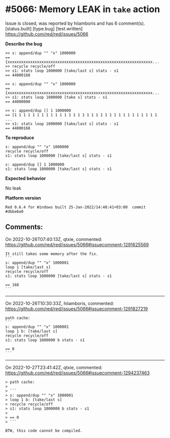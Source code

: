 
#5066: Memory LEAK in `take` action
================================================================================
Issue is closed, was reported by hiiamboris and has 6 comment(s).
[status.built] [type.bug] [test.written]
<https://github.com/red/red/issues/5066>

**Describe the bug**
```
>> s: append/dup "" "x" 1000000
== {xxxxxxxxxxxxxxxxxxxxxxxxxxxxxxxxxxxxxxxxxxxxxxxxxxxxxxxxxxxxxxxx...
>> recycle recycle/off
>> s1: stats loop 1000000 [take/last s] stats - s1
== 44000168

>> s: append/dup "" "x" 1000000
== {xxxxxxxxxxxxxxxxxxxxxxxxxxxxxxxxxxxxxxxxxxxxxxxxxxxxxxxxxxxxxxxx...
>> s1: stats loop 1000000 [take s] stats - s1
== 44000000

>> s: append/dup [] 1 1000000
== [1 1 1 1 1 1 1 1 1 1 1 1 1 1 1 1 1 1 1 1 1 1 1 1 1 1 1 1 1 1 1 1 ...
>> s1: stats loop 1000000 [take/last s] stats - s1
== 44000168
```

**To reproduce**
```
s: append/dup "" "x" 1000000
recycle recycle/off
s1: stats loop 1000000 [take/last s] stats - s1

s: append/dup [] 1 1000000
s1: stats loop 1000000 [take/last s] stats - s1
```

**Expected behavior**

No leak

**Platform version**
```
Red 0.6.4 for Windows built 25-Jan-2022/14:48:41+03:00  commit #dbbe6e0
```



Comments:
--------------------------------------------------------------------------------

On 2022-10-26T07:40:13Z, qtxie, commented:
<https://github.com/red/red/issues/5066#issuecomment-1291625569>

    It still takes some memory after the fix.
    ```
    s: append/dup "" "x" 1000001
    loop 1 [take/last s]
    recycle recycle/off
    s1: stats loop 1000000 [take/last s] stats - s1
    
    == 168
    ```

--------------------------------------------------------------------------------

On 2022-10-26T10:30:33Z, hiiamboris, commented:
<https://github.com/red/red/issues/5066#issuecomment-1291827219>

    path cache:
    ```
    s: append/dup "" "x" 1000001
    loop 1 b: [take/last s]
    recycle recycle/off
    s1: stats loop 1000000 b stats - s1
    
    == 0
    ```

--------------------------------------------------------------------------------

On 2022-10-27T23:41:42Z, qtxie, commented:
<https://github.com/red/red/issues/5066#issuecomment-1294237463>

    > path cache:
    > 
    > ```
    > s: append/dup "" "x" 1000001
    > loop 1 b: [take/last s]
    > recycle recycle/off
    > s1: stats loop 1000000 b stats - s1
    > 
    > == 0
    > ```
    
    BTW, this code cannot be compiled.

